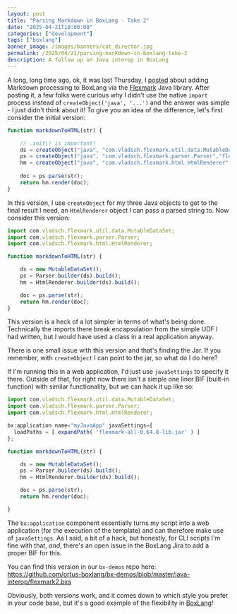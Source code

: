 ```yaml
---
layout: post
title: "Parsing Markdown in BoxLang - Take 2"
date: "2025-04-21T18:00:00"
categories: ["development"]
tags: ["boxlang"]
banner_image: /images/banners/cat_director.jpg
permalink: /2025/04/21/parsing-markdown-in-boxlang-take-2
description: A follow up on Java interop in BoxLang
---
```


A long, long time ago, ok, it was last Thursday, I [posted](https://www.raymondcamden.com/2025/04/18/parsing-markdown-in-boxlang) about adding Markdown processing to BoxLang via the [Flexmark](https://github.com/vsch/flexmark-java) Java library. After posting it, a few folks were curious why I didn't use the native `import` process instead of `createObject('java', '...')` and the answer was simple - I just didn't think about it! To give you an idea of the difference, let's first consider the initial version:

```js
function markdownToHTML(str) {

	// .init() is important!
	ds = createObject("java", "com.vladsch.flexmark.util.data.MutableDataSet","flexmark-all-0.64.8-lib.jar").init();
	ps = createObject("java", "com.vladsch.flexmark.parser.Parser","flexmark-all-0.64.8-lib.jar").builder(ds).build();
	hm = createObject("java", "com.vladsch.flexmark.html.HtmlRenderer","flexmark-all-0.64.8-lib.jar").builder(ds).build();
	
	doc = ps.parse(str);
	return hm.render(doc);
}
```

In this version, I use `createObject` for my three Java objects to get to the final result I need, an `HtmlRenderer` object I can pass a parsed string to. Now consider this version:

```js
import com.vladsch.flexmark.util.data.MutableDataSet;
import com.vladsch.flexmark.parser.Parser;
import com.vladsch.flexmark.html.HtmlRenderer;

function markdownToHTML(str) {

	ds = new MutableDataSet();
	ps = Parser.builder(ds).build();
	hm = HtmlRenderer.builder(ds).build();	

	doc = ps.parse(str);
	return hm.render(doc);
}
```

This version is a heck of a lot simpler in terms of what's being done. Technically the imports there break encapsulation from the simple UDF I had written, but I would have used a class in a real application anyway. 

There is one small issue with this version and that's finding the Jar. If you remember, with `createObject` I can point to the jar, so what do I do here? 

If I'm running this in a web application, I'd just use `javaSettings` to specify it there. Outside of that, for right now there isn't a simple one liner BIF (built-in function) with similar functionality, but we can hack it up like so:

```js
import com.vladsch.flexmark.util.data.MutableDataSet;
import com.vladsch.flexmark.parser.Parser;
import com.vladsch.flexmark.html.HtmlRenderer;

bx:application name="myJavaApp" javaSettings={
  loadPaths = [ expandPath( 'flexmark-all-0.64.8-lib.jar' ) ]
};

function markdownToHTML(str) {

	ds = new MutableDataSet();
	ps = Parser.builder(ds).build();
	hm = HtmlRenderer.builder(ds).build();	

	doc = ps.parse(str);
	return hm.render(doc);

}
```

The `bx:application` component essentially turns my script into a web application (for the execution of the template) and can therefore make use of `javaSettings`. As I said, a bit of a hack, but honestly, for CLI scripts I'm fine with that, *and*, there's an open issue in the BoxLang Jira to add a proper BIF for this. 

You can find this version in our `bx-demos` repo here: <https://github.com/ortus-boxlang/bx-demos/blob/master/java-interop/flexmark2.bxs>

Obviously, both versions work, and it comes down to which style you prefer in your code base, but it's a good example of the flexibility in [BoxLang](https://boxlang.io)!